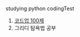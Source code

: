 studying python codingTest

1. [코드업 100제](https://codeup.kr/problemsetsol.php?psid=33)
2. 그리디 탐욕법 공부
